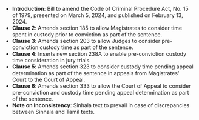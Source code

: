 - **Introduction**: Bill to amend the Code of Criminal Procedure Act, No. 15 of 1979, presented on March 5, 2024, and published on February 13, 2024.
- **Clause 2**: Amends section 185 to allow Magistrates to consider time spent in custody prior to conviction as part of the sentence.
- **Clause 3**: Amends section 203 to allow Judges to consider pre-conviction custody time as part of the sentence.
- **Clause 4**: Inserts new section 238A to enable pre-conviction custody time consideration in jury trials.
- **Clause 5**: Amends section 323 to consider custody time pending appeal determination as part of the sentence in appeals from Magistrates' Court to the Court of Appeal.
- **Clause 6**: Amends section 333 to allow the Court of Appeal to consider pre-conviction and custody time pending appeal determination as part of the sentence.
- **Note on Inconsistency**: Sinhala text to prevail in case of discrepancies between Sinhala and Tamil texts.